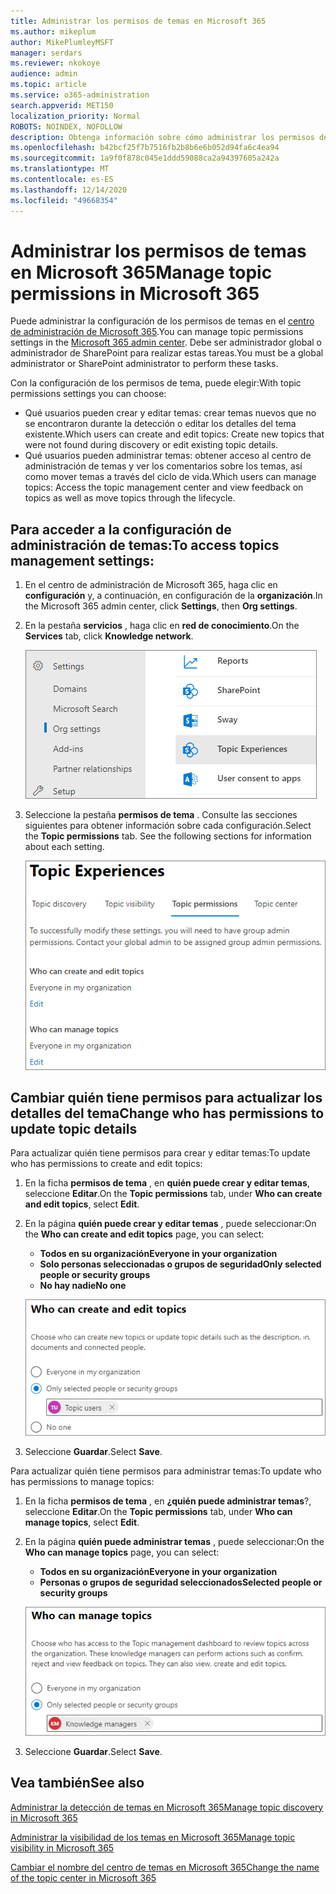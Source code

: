 ```yaml
---
title: Administrar los permisos de temas en Microsoft 365
ms.author: mikeplum
author: MikePlumleyMSFT
manager: serdars
ms.reviewer: nkokoye
audience: admin
ms.topic: article
ms.service: o365-administration
search.appverid: MET150
localization_priority: Normal
ROBOTS: NOINDEX, NOFOLLOW
description: Obtenga información sobre cómo administrar los permisos de los temas en Microsoft 365.
ms.openlocfilehash: b42bcf25f7b7516fb2b8b6e6b052d94fa6c4ea94
ms.sourcegitcommit: 1a9f0f878c045e1ddd59088ca2a94397605a242a
ms.translationtype: MT
ms.contentlocale: es-ES
ms.lasthandoff: 12/14/2020
ms.locfileid: "49668354"
---
```

# <a name="manage-topic-permissions-in-microsoft-365"></a><span data-ttu-id="320da-103">Administrar los permisos de temas en Microsoft 365</span><span class="sxs-lookup"><span data-stu-id="320da-103">Manage topic permissions in Microsoft 365</span></span>

<span data-ttu-id="320da-104">Puede administrar la configuración de los permisos de temas en el [centro de administración de Microsoft 365](https://admin.microsoft.com).</span><span class="sxs-lookup"><span data-stu-id="320da-104">You can manage topic permissions settings in the [Microsoft 365 admin center](https://admin.microsoft.com).</span></span> <span data-ttu-id="320da-105">Debe ser administrador global o administrador de SharePoint para realizar estas tareas.</span><span class="sxs-lookup"><span data-stu-id="320da-105">You must be a global administrator or SharePoint administrator to perform these tasks.</span></span>

<span data-ttu-id="320da-106">Con la configuración de los permisos de tema, puede elegir:</span><span class="sxs-lookup"><span data-stu-id="320da-106">With topic permissions settings you can choose:</span></span>

- <span data-ttu-id="320da-107">Qué usuarios pueden crear y editar temas: crear temas nuevos que no se encontraron durante la detección o editar los detalles del tema existente.</span><span class="sxs-lookup"><span data-stu-id="320da-107">Which users can create and edit topics: Create new topics that were not found during discovery or edit existing topic details.</span></span>
- <span data-ttu-id="320da-108">Qué usuarios pueden administrar temas: obtener acceso al centro de administración de temas y ver los comentarios sobre los temas, así como mover temas a través del ciclo de vida.</span><span class="sxs-lookup"><span data-stu-id="320da-108">Which users can manage topics: Access the topic management center and view feedback on topics as well as move topics through the lifecycle.</span></span>

## <a name="to-access-topics-management-settings"></a><span data-ttu-id="320da-109">Para acceder a la configuración de administración de temas:</span><span class="sxs-lookup"><span data-stu-id="320da-109">To access topics management settings:</span></span>

1. <span data-ttu-id="320da-110">En el centro de administración de Microsoft 365, haga clic en **configuración** y, a continuación, en configuración de la **organización**.</span><span class="sxs-lookup"><span data-stu-id="320da-110">In the Microsoft 365 admin center, click **Settings**, then **Org settings**.</span></span>
2. <span data-ttu-id="320da-111">En la pestaña **servicios** , haga clic en **red de conocimiento**.</span><span class="sxs-lookup"><span data-stu-id="320da-111">On the **Services** tab, click **Knowledge network**.</span></span>

    ![Conectar a personas con el conocimiento](../media/admin-org-knowledge-options-completed.png) 

3. <span data-ttu-id="320da-113">Seleccione la pestaña **permisos de tema** . Consulte las secciones siguientes para obtener información sobre cada configuración.</span><span class="sxs-lookup"><span data-stu-id="320da-113">Select the **Topic permissions** tab. See the following sections for information about each setting.</span></span>

    ![información: configuración de la red](../media/knowledge-network-settings-topic-permissions.png) 

## <a name="change-who-has-permissions-to-update-topic-details"></a><span data-ttu-id="320da-115">Cambiar quién tiene permisos para actualizar los detalles del tema</span><span class="sxs-lookup"><span data-stu-id="320da-115">Change who has permissions to update topic details</span></span>

<span data-ttu-id="320da-116">Para actualizar quién tiene permisos para crear y editar temas:</span><span class="sxs-lookup"><span data-stu-id="320da-116">To update who has permissions to create and edit topics:</span></span>

1. <span data-ttu-id="320da-117">En la ficha **permisos de tema** , en **quién puede crear y editar temas**, seleccione **Editar**.</span><span class="sxs-lookup"><span data-stu-id="320da-117">On the **Topic permissions** tab, under **Who can create and edit topics**, select **Edit**.</span></span>
2. <span data-ttu-id="320da-118">En la página **quién puede crear y editar temas** , puede seleccionar:</span><span class="sxs-lookup"><span data-stu-id="320da-118">On the **Who can create and edit topics** page, you can select:</span></span>
    - <span data-ttu-id="320da-119">**Todos en su organización**</span><span class="sxs-lookup"><span data-stu-id="320da-119">**Everyone in your organization**</span></span>
    - <span data-ttu-id="320da-120">**Solo personas seleccionadas o grupos de seguridad**</span><span class="sxs-lookup"><span data-stu-id="320da-120">**Only selected people or security groups**</span></span>
    - <span data-ttu-id="320da-121">**No hay nadie**</span><span class="sxs-lookup"><span data-stu-id="320da-121">**No one**</span></span>

    ![Creación y edición de temas](../media/k-manage-who-can-create-and-edit.png)  

3. <span data-ttu-id="320da-123">Seleccione **Guardar**.</span><span class="sxs-lookup"><span data-stu-id="320da-123">Select **Save**.</span></span>

<span data-ttu-id="320da-124">Para actualizar quién tiene permisos para administrar temas:</span><span class="sxs-lookup"><span data-stu-id="320da-124">To update who has permissions to manage topics:</span></span>

1. <span data-ttu-id="320da-125">En la ficha **permisos de tema** , en **¿quién puede administrar temas**?, seleccione **Editar**.</span><span class="sxs-lookup"><span data-stu-id="320da-125">On the **Topic permissions** tab, under **Who can manage topics**, select **Edit**.</span></span>
2. <span data-ttu-id="320da-126">En la página **quién puede administrar temas** , puede seleccionar:</span><span class="sxs-lookup"><span data-stu-id="320da-126">On the **Who can manage topics** page, you can select:</span></span>
    - <span data-ttu-id="320da-127">**Todos en su organización**</span><span class="sxs-lookup"><span data-stu-id="320da-127">**Everyone in your organization**</span></span>
    - <span data-ttu-id="320da-128">**Personas o grupos de seguridad seleccionados**</span><span class="sxs-lookup"><span data-stu-id="320da-128">**Selected people or security groups**</span></span>

    ![Administrar temas](../media/k-manage-who-can-manage-topics.png)  

3. <span data-ttu-id="320da-130">Seleccione **Guardar**.</span><span class="sxs-lookup"><span data-stu-id="320da-130">Select **Save**.</span></span>

## <a name="see-also"></a><span data-ttu-id="320da-131">Vea también</span><span class="sxs-lookup"><span data-stu-id="320da-131">See also</span></span>

[<span data-ttu-id="320da-132">Administrar la detección de temas en Microsoft 365</span><span class="sxs-lookup"><span data-stu-id="320da-132">Manage topic discovery in Microsoft 365</span></span>](topic-experiences-discovery.md)

[<span data-ttu-id="320da-133">Administrar la visibilidad de los temas en Microsoft 365</span><span class="sxs-lookup"><span data-stu-id="320da-133">Manage topic visibility in Microsoft 365</span></span>](topic-experiences-knowledge-rules.md)

[<span data-ttu-id="320da-134">Cambiar el nombre del centro de temas en Microsoft 365</span><span class="sxs-lookup"><span data-stu-id="320da-134">Change the name of the topic center in Microsoft 365</span></span>](topic-experiences-administration.md)

